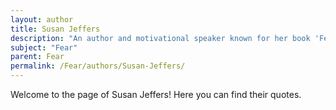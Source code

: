 ```yaml
---
layout: author
title: Susan Jeffers
description: "An author and motivational speaker known for her book 'Feel the Fear and Do It Anyway', providing strategies for overcoming fear in everyday life."
subject: "Fear"
parent: Fear
permalink: /Fear/authors/Susan-Jeffers/
---
```


Welcome to the page of Susan Jeffers! Here you can find their quotes.
